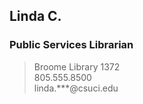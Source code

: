 ## Linda C.
### Public Services Librarian
> Broome Library 1372 <br>
> 805.555.8500 <br>
> linda.***@csuci.edu
